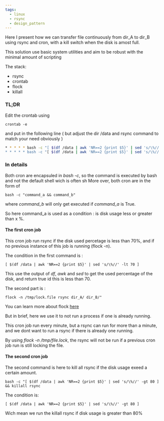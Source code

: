 ```yaml
---
tags:
  - linux
  - rsync
  - design_pattern
---
```


Here I present how we can transfer file continuously from dir_A to dir_B using rsync and cron,
with a kill switch when the disk is amost full.

This solution use basic system utilities and aim to be robust with the minimal amount of scripting

The stack: 

  *  rsync
  *  crontab
  *  flock
  *  killall

### TL;DR
Edit the crontab using 
```
crontab -e
```
and put in the following line ( but adjust the dir /data and rsync command to match your need obviously )
```bash
* * * * * bash -c "[ $(df /data | awk 'NR==2 {print $5}' | sed 's/\%//' -lt 70 ] && flock -n /tmp/lock.file rsync dir_A/ dir_B/"
* * * * * bash -c "[ $(df /data | awk 'NR==2 {print $5}' | sed 's/\%//' -gt 80 ] && killall rsync"
```


### In details

Both cron are encapsuled in *bash -c*, so the command is executed by bash and not the default shell wich is often sh
More over, both cron are in the form of

```
bash -c "command_a && command_b"
```
where *command_b* will only get executed if *command_a* is True.

So here command_a is used as a condition : is disk usage less or greater than x %.

#### The first cron job

This cron job run rsync if the disk used percetage is less than 70%, and if no previous instance of this job is running (flock -n).

The condition in the first command is :
```
[ $(df /data | awk 'NR==2 {print $5}' | sed 's/\%//' -lt 70 ] 
```
This use the output of *df*, *awk* and *sed* to get the used percentage of the disk, and return true id this is less than 70.

The second part is :
```
flock -n /tmp/lock.file rsync dir_A/ dir_B/"
```
You can learn more about flock [here](https://linuxhandbook.com/flock-command/)

But in brief, here we use it to not run a process if one is already running.

This cron job run every minute, but a rsync can run for more than a minute, and we dont want to run a rsync if there is already one running.

By using *flock -n /tmp/file.lock*, the rsync will not be run if a previous cron job run is still locking the file.


#### The second cron job

The second command is here to kill all rsync if the disk usage exeed a certain amount.
```
bash -c "[ $(df /data | awk 'NR==2 {print $5}' | sed 's/\%//' -gt 80 ] && killall rsync
```
The condition is:
```
[ $(df /data | awk 'NR==2 {print $5}' | sed 's/\%//' -gt 80 ]
```
Wich mean we run the killall rsync if disk usage is greater than 80%


